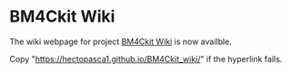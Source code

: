 # BM4Ckit Wiki
The wiki webpage for project [BM4Ckit Wiki](https://hectopasca1.github.io/BM4Ckit_wiki/) is now availble.

Copy "https://hectopasca1.github.io/BM4Ckit_wiki/" if the hyperlink fails.
